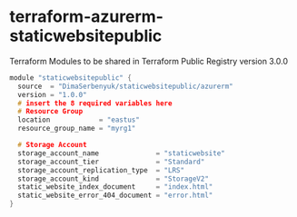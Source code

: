 # terraform-azurerm-staticwebsitepublic
Terraform Modules to be shared in Terraform Public Registry
version 3.0.0

```h
module "staticwebsitepublic" {
  source  = "DimaSerbenyuk/staticwebsitepublic/azurerm"
  version = "1.0.0"
  # insert the 8 required variables here
  # Resource Group
  location            = "eastus"
  resource_group_name = "myrg1"

  # Storage Account
  storage_account_name              = "staticwebsite"
  storage_account_tier              = "Standard"
  storage_account_replication_type  = "LRS"
  storage_account_kind              = "StorageV2"
  static_website_index_document     = "index.html"
  static_website_error_404_document = "error.html"
}
```